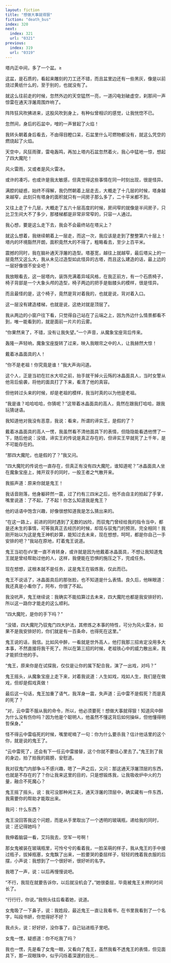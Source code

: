 ```yaml
---
layout: fiction
title: "想做大事就得狠"
fiction: "death_bus"
index: 320
next:
  index: 321
  url: "0321"
previous:
  index: 319
  url: "0319"
---
```

塔内正中间，多了一个盆。≥

这盆，是石质的，看起来雕刻的刀工还不错，而且盆里边还有一些黑灰，像是以前烧过黄纸什么的，至于别的，也就没有了。

就这么往前走的时候，忽然外边的天空猛然一亮，一道闪电划破虚空，刹那间一声惊雷在通天浮屠周围炸响了。

阵阵狂风吹拂进来，这股风吹到身上，有种似曾相识的感觉，让我恍惚不已。

忽然间，身后的石盆中，噌的一声冒起了火焰！

我转头朝着身后看去，不由得目瞪口呆，石盆里什么可燃物都没有，就这么凭空的燃烧起了火焰。

天空中，风狂雨骤，雷电轰鸣，再加上塔内石盆忽然着火，我心中猛地一惊，想起了四大魔陀！

风火雷雨，又或者是风火雷冰。

或许的凑巧，也或许是我太敏感，但真觉得这些事情在同一时刻出现，很是怪异。

满腔的疑惑，始终不得解，我仍然朝着上层走去，大概走了十几层的时候，塔身越来越窄，此刻只有塔身的面积就只有一间房子那么多了，二十平米都不到。

又往上走了十几层，大概走了五六十层高度的时候，房间窄的就像是半间房子，只比卫生间大不了多少，那楼梯都是非常非常窄的，只容一人通过。

我心想，要是这么走下去，我会不会最终站在塔尖上？

就这么想着，我继续朝着上一层走，而这一次，我应该是走到了整整第六十层上！塔内的环境豁然开朗，面积竟然大的不得了，粗略看去，至少上百平米。

震撼的同时，我在脑补通天浮屠的造型。塔基宽，越往上就越窄，最后塔尖上的一层竟然又这么大，我从未见过造型如此怪异的古塔，而且这么建造的话，最上边的一层好像很不安全吧？

我放眼看去，这一层塔内，装饰充满着异域风格，在我正前方，有一个石质椅子，椅子背部是一个大象头颅的造型，椅子两边的把手是骷髅头的模样，很是怪异。

而且最怪的是，这个椅子，竟然是背对着我的，也就是说，背对着入口。

这一层没有建造楼梯，也就是说，这绝对就是顶层了。

我从两边的小窗户往下看，只觉得自己站在了云端之上，因为外边什么情景都看不到，唯一能看到的，就是面前一片片的云雾。

“你果然来了，不错，没有让我失望。”一个声音，从魔象宝座背后传来。

轰隆一声轻响，魔象宝座旋转了过来，映入我眼帘之中的人，让我赫然大惊！

戴着冰晶面具的人！

“你不是老祖！你究竟是谁！”我大声询问道。

这个人，正是当初在拦水大坝之前，抬手就干掉火云殇的冰晶面具人，当时女警从他背后偷袭，将他的面具打了下来，看清了他的真容。

但他转过头来的时候，却是老祖的模样，我当时真的以为他是老祖。

“我是谁？哈哈哈哈，你猜呢？”这带着冰晶面具的高人，竟然在跟我打哈哈，跟我玩猜谜语。

我知道他对我没有恶意，我说：看来，所谓的谛实王，是假的了？

戴着冰晶面具的高人一愣，我虽然看不清他面具下的表情，但隐隐能看透他愣了一下，随后他说：没错，谛实王的传说是真正存在的，但谛实王早就死了上千年，是不可能存在的。

“那四大魔陀，也是假的了？”我又问。

“四大魔陀的传说也一直存在，但真正有没有四大魔陀，谁知道呢？”冰晶面具人坐在魔象宝座上，摊开双手的同时，一股王者之气散开来。

我振声道：原来你就是鬼王！

我话音刚落，他身躯砰然一震，过了约有三四米之后，他不由自主的拍起了手掌，嘴里说道：了不起，了不起！你怎么知道我是鬼王？

他的话语中饱含兴趣，好像很想知道我是怎么猜出来的。

“在这一路上，前进的同时遇到了无数的凶险，而驭鬼门曾经给我的指令当中，都是还未生的事情，可等我真正去经历的时候，却现与驭鬼门的预测，完全相同！我刚开始以为这是鬼王神机妙算，能知过去未来，现在想想，呵呵，都是你自己一手安排的吧？”我站在原地，盯着鬼王说道。

鬼王当初在dV里一直不肯转身，或许就是因为他戴着冰晶面具，不想让我知道鬼王就是曾经帮助过他的人，这样，我便能在恐惧的施压之下，完成任务。

现在想想，这根本就不是任务，这是鬼王在锻炼我，仅此而已。

鬼王不说话了，冰晶面具后的那张脸，也不知道是什么表情。良久后，他眯眼道：我还真是小看你了，阿布，你很了不起。

我没吭声，鬼王继续说：我确实不能掐算过去未来，四大魔陀也都是我安排好的，所以这一路你才能走的这么顺利。

“四大魔陀，是你的手下吗？”

“没错，四大魔陀乃驭鬼门四大护法，其修炼之本事的特性，可分为风火雷冰，如果不是我安排好的，你们就是有一百条命，也得死在这里。”

鬼王说的话，我信。比如风中醉，一看就是世外高人，他打我那三招肯定没用多大本事，不然直接将我干死了。所以在第三招的时候，老祖铁心中的威力散出来，我才能抓住他的手。

“鬼王，原来你是在试探我，仅仅是让你的属下配合我，演了一出戏，对吗？”

鬼王摇头，从魔象宝座上走下来，对着我说道：人生如戏，戏如人生，我们是在做戏，但却是假戏真做！

最后这一句话，鬼王加重了语气，我浑身一震，失声道：云中雷不是假死？而是真的死了？

“对，云中雷不服从我的命令，所以，他必须要死！想做大事就得狠！知道风中醉为什么没有伤你吗？因为他是个聪明人，他虽然不懂这背后如何操纵，但他懂得明哲保身。”

怪不得云中雷临死的时候，嘴里呢喃了一句：你为什么要杀我？估计他话里的这个你，就是说的鬼王了。

“云中雷死了，还会有下一任云中雷接替，这个你就不要往心里去了。”鬼王到了我的身边，拍了拍我的肩膀，安慰道。

我对驭鬼门内部争斗不感兴趣，嗯了一声之后，又问：那这通天浮屠顶层的东西，也就是不存在的了？你让我来这里的目的，只是想锻炼我，让我吸收炉中火的力量，融合不死魔心？

鬼王摇了摇头，说：我可没那种闲工夫，通天浮屠的顶层中，确实藏有一件东西，我需要你的帮助才能取出来。

我问：什么东西？

鬼王没回答我这个问题，而是从手里取出了一个透明的玻璃瓶，递给我的同时，说：还记得她吗？

我伸着脑袋一看，艾玛我去，空军一号啊！

那女鬼被装在玻璃瓶里，可怜兮兮的看着我，一脸呆萌的样子，我从鬼王的手中接过瓶子，拔掉瓶塞，女鬼飘了出来，一脸要哭的委屈样子，轻轻的拽着我衣服的后摆，小声说：我想到了一个很好听，很好听的名字。

我嗯了一声，说：以后再慢慢说吧。

“不行，我现在就要告诉你，以后就没机会了。”她很委屈，毕竟被鬼王关押的时间长了。

“行行行，你说。”我侧头往后看着她，说道。

女鬼吸了一下鼻子，说：我姓段，最近鬼王一直让我看书，在书里我看到了一个名字，叫段书妍，你觉得好不好？

我点头，说：好好好，没你事了，自己钻进瓶子里吧。

女鬼一愣，疑惑道：你不吃我了吗？

我也一愣，先是看了女鬼一眼，又看向了鬼王，虽然我看不透鬼王的表情，但见面具下，那一双眼珠中，似乎闪烁着深邃的目光...
